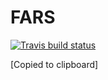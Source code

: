 # FARS
 <!-- badges: start -->
  [![Travis build status](https://travis-ci.org/willojs/FARS.svg?branch=master)](https://travis-ci.org/willojs/FARS)
  <!-- badges: end -->
  [Copied to clipboard]
